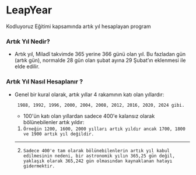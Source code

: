 # LeapYear
Kodluyoruz Eğitimi kapsamında artık yıl hesaplayan program

### Artık Yıl Nedir?
* Artık yıl, Miladî takvimde 365 yerine 366 günü olan yıl. Bu fazladan gün (artık gün), normalde 28 gün olan şubat ayına 29 Şubat’ın eklenmesi ile elde edilir.

### Artık Yıl Nasıl Hesaplanır ?
* Genel bir kural olarak, artık yıllar 4 rakamının katı olan yıllardır:

   ``` 1988, 1992, 1996, 2000, 2004, 2008, 2012, 2016, 2020, 2024 gibi.```

  * 100'ün katı olan yıllardan sadece 400'e kalansız olarak bölünebilenler artık yıldır:
  1.   
      ``` Örneğin 1200, 1600, 2000 yılları artık yıldır ancak 1700, 1800 ve 1900 artık yıl değildir. ```
  ---
  2.
      ``` Sadece 400'e tam olarak bölünebilenlerin artık yıl kabul edilmesinin nedeni, bir astronomik yılın 365,25 gün değil, yaklaşık olarak 365,242 gün olmasından kaynaklanan hatayı gidermektir.  ```